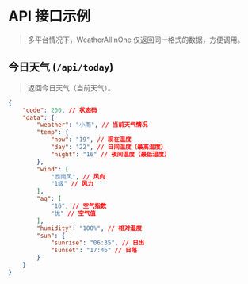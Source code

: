 # API 接口示例

> 多平台情况下，WeatherAllInOne 仅返回同一格式的数据，方便调用。

## 今日天气 (`/api/today`)

> 返回今日天气（当前天气）。


```json
{
    "code": 200, // 状态码
    "data": {
        "weather": "小雨", // 当前天气情况
        "temp": {
            "now": "19", // 现在温度
            "day": "22", // 日间温度（最高温度）
            "night": "16" // 夜间温度（最低温度）
        },
        "wind": [
            "西南风", // 风向
            "1级" // 风力
        ],
        "aq": [
            "16", // 空气指数
            "优" // 空气值
        ],
        "humidity": "100%", // 相对湿度
        "sun": {
            "sunrise": "06:35", // 日出
            "sunset": "17:46" // 日落
        }
    }
}
```